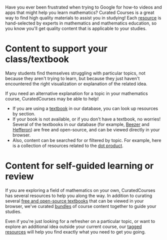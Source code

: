 Have you ever been frustrated when trying to Google for how-to videos and apps that might
help you learn mathematics? Curated Courses is a great way to find high quality materials 
to assist you in studying! Each [resource](/assets/) is hand-selected by experts in
mathematics and mathematics education, so you know you'll get quality content that is
applicable to your studies.

# Content to support your class/textbook

Many students find themselves struggling with particular topics, not because they aren't
trying to learn, but because they just haven't encountered the right visualization or
explanation of the related idea. 

If you need an alternative explanation for a topic in your mathematics course,
CuratedCourses may be able to help!

- If you are using a [textbook](/textbooks/) in our database, you can look up
  resources by section. 
- If your book is not available, or if you don't have a textbook, no worries!
  Several of the textbooks in our database
  (for example, [Beezer](http://linear.ups.edu/) and
  [Hefferon](http://joshua.smcvt.edu/linearalgebra/book.pdf)) 
  are free and open-source, and can be viewed directly in your browser. 
- Also, content can be
  searched for or filtered by topic.
  For example, here is a collection of resources related to the
  [dot product](https://curatedcourses.org/assets/?q=dot+product).

# Content for self-guided learning or review

If you are exploring a field of mathematics on your own, CuratedCourses has
several resources to help you along the way. In addition to curating
several [free and open-source textbooks](/textbooks/) that can be viewed
in your browser, we've curated [bundles](/bundles/) of course content together
to guide your studies.

Even if you're just looking for a refresher on a particular topic, or want
to explore an additional idea outside your current course, our
[tagged resources](/assets/) will help you find exactly what you need to
get you going.
